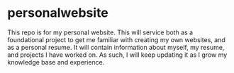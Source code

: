 # personalwebsite
This repo is for my personal website.
This will service both as a foundational project to get me familiar with creating my own websites, and as a personal resume.
It will contain information about myself, my resume, and projects I have worked on.
As such, I will keep updating it as I grow my knowledge base and experience.